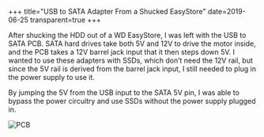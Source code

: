 +++
title="USB to SATA Adapter From a Shucked EasyStore"
date=2019-06-25
transparent=true
+++

After shucking the HDD out of a WD EasyStore, I was left with the USB to SATA PCB. SATA hard drives take both 5V and 12V to drive the motor inside, and the PCB takes a 12V barrel jack input that it then steps down 5V. I wanted to use these adapters with SSDs, which don’t need the 12V rail, but since the 5V rail is derived from the barrel jack input, I still needed to plug in the power supply to use it.

By jumping the 5V from the USB input to the SATA 5V pin, I was able to bypass the power circuitry and use SSDs without the power supply plugged in.

![PCB](pcb.png)
